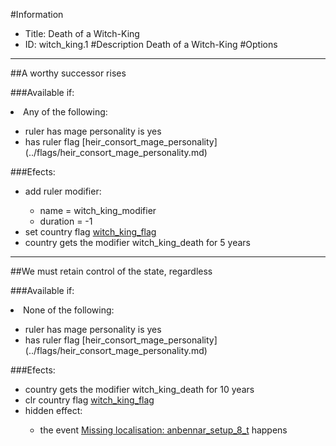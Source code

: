 #Information
 - Title: Death of a Witch-King
 - ID: witch_king.1
#Description
Death of a Witch-King
#Options

___
##A worthy successor rises

###Available if:
<li>Any of the following:</li><ul><li>ruler has mage personality is yes</li><li>has ruler flag [heir_consort_mage_personality](../flags/heir_consort_mage_personality.md)</li></ul>

###Efects:<ul><li>add ruler modifier:</li><ul><li>name = witch_king_modifier</li><li>duration = -1</li></ul><li>set country flag [witch_king_flag](../flags/witch_king_flag.md)</li><li>country gets the modifier witch_king_death for 5 years</li></ul>

___
##We must retain control of the state, regardless

###Available if:
<li>None of the following:</li><ul><li>ruler has mage personality is yes</li><li>has ruler flag [heir_consort_mage_personality](../flags/heir_consort_mage_personality.md)</li></ul>

###Efects:<ul><li>country gets the modifier witch_king_death for 10 years</li><li>clr country flag [witch_king_flag](../flags/witch_king_flag.md)</li><li>hidden effect:</li><ul><li>the event [Missing localisation: anbennar_setup_8_t](../events/missing_localisation_anbennar_setup_8_t.md) happens</li></ul></ul>
